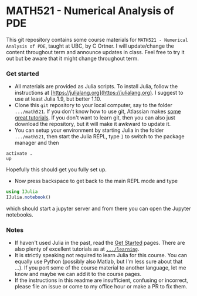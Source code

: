 
# MATH521 - Numerical Analysis of PDE

This git repository contains some course materials for `MATH521 - Numerical Analysis of PDE`, taught at UBC, by C Ortner. I will update/change the content throughout term and announce updates in class. Feel free to try it out but be aware that it might change throughout term. 

### Get started 

- All materials are provided as Julia scripts. To install Julia, follow the instructions at [https://julialang.org](https://julialang.org). I suggest to use at least Julia 1.9, but better 1.10. 
- Clone this `git` repository to your local computer, say to the folder `.../math521`. If you don't know how to use git, Atlassian makes [some great tutorials](https://www.atlassian.com/git/tutorials). If you don't want to learn git, then you can also just download the repository, but it will make it awkward to update it.
- You can setup your environment by starting Julia in the folder `.../math521`, then start the Julia REPL, type `]` to switch to the package manager and then 
``` 
activate .
up
```
Hopefully this should get you fully set up. 
- Now press backspace to get back to the main REPL mode and type 
```julia 
using IJulia 
IJulia.notebook() 
```
which should start a jupyter server and from there you can open the Jupyter notebooks. 

### Notes 

- If haven't used Julia in the past, read the [Get Started](https://julialang.org/learning/getting-started/) pages. There are also plenty of excellent tutorials as at [`.../learning`](https://julialang.org/learning/).
- It is strictly speaking not required to learn Julia for this course. You can equally use Python (possibly also Matlab, but I'm less sure about that ...). If you port some of the course material to another language, let me know and maybe we can add it to the course pages. 
- If the instructions in this readme are insufficient, confusing or incorrect, please file an issue or come to my office hour or make a PR to fix them. 



